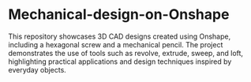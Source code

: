 # Mechanical-design-on-Onshape
This repository showcases 3D CAD designs created using Onshape, including a hexagonal screw and a mechanical pencil. The project demonstrates the use of tools such as revolve, extrude, sweep, and loft, highlighting practical applications and design techniques inspired by everyday objects.
